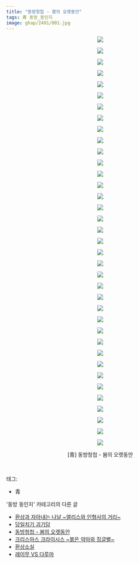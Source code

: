 ```yaml
---
title: "동방청첩 - 봄의 오랫동안"
tags: 青 동방_동인지
image: ghap/2491/001.jpg
---
```

<div class="article">
<p style="text-align: center; clear: none; float: none;"><img src="{{ site.nasurl }}/ghap/2491/001.jpg"/></p>
<p style="text-align: center; clear: none; float: none;"><img src="{{ site.nasurl }}/ghap/2491/002.jpg"/></p>
<p style="text-align: center; clear: none; float: none;"><img src="{{ site.nasurl }}/ghap/2491/003.jpg"/></p>
<p style="text-align: center; clear: none; float: none;"><img src="{{ site.nasurl }}/ghap/2491/004.jpg"/></p>
<p style="text-align: center; clear: none; float: none;"><img src="{{ site.nasurl }}/ghap/2491/005.jpg"/></p>
<p style="text-align: center; clear: none; float: none;"><img src="{{ site.nasurl }}/ghap/2491/006.jpg"/></p>
<p style="text-align: center; clear: none; float: none;"><img src="{{ site.nasurl }}/ghap/2491/007.jpg"/></p>
<p style="text-align: center; clear: none; float: none;"><img src="{{ site.nasurl }}/ghap/2491/008.jpg"/></p>
<p style="text-align: center; clear: none; float: none;"><img src="{{ site.nasurl }}/ghap/2491/009.jpg"/></p>
<p style="text-align: center; clear: none; float: none;"><img src="{{ site.nasurl }}/ghap/2491/010.jpg"/></p>
<p style="text-align: center; clear: none; float: none;"><img src="{{ site.nasurl }}/ghap/2491/011.jpg"/></p>
<p style="text-align: center; clear: none; float: none;"><img src="{{ site.nasurl }}/ghap/2491/012.jpg"/></p>
<p style="text-align: center; clear: none; float: none;"><img src="{{ site.nasurl }}/ghap/2491/013.jpg"/></p>
<p style="text-align: center; clear: none; float: none;"><img src="{{ site.nasurl }}/ghap/2491/014.jpg"/></p>
<p style="text-align: center; clear: none; float: none;"><img src="{{ site.nasurl }}/ghap/2491/015.jpg"/></p>
<p style="text-align: center; clear: none; float: none;"><img src="{{ site.nasurl }}/ghap/2491/016.jpg"/></p>
<p style="text-align: center; clear: none; float: none;"><img src="{{ site.nasurl }}/ghap/2491/017.jpg"/></p>
<p style="text-align: center; clear: none; float: none;"><img src="{{ site.nasurl }}/ghap/2491/018.jpg"/></p>
<p style="text-align: center; clear: none; float: none;"><img src="{{ site.nasurl }}/ghap/2491/019.jpg"/></p>
<p style="text-align: center; clear: none; float: none;"><img src="{{ site.nasurl }}/ghap/2491/020.jpg"/></p>
<p style="text-align: center; clear: none; float: none;"><img src="{{ site.nasurl }}/ghap/2491/021.jpg"/></p>
<p style="text-align: center; clear: none; float: none;"><img src="{{ site.nasurl }}/ghap/2491/022.jpg"/></p>
<p style="text-align: center; clear: none; float: none;"><img src="{{ site.nasurl }}/ghap/2491/023.jpg"/></p>
<p style="text-align: center; clear: none; float: none;"><img src="{{ site.nasurl }}/ghap/2491/024.jpg"/></p>
<p style="text-align: center; clear: none; float: none;"><img src="{{ site.nasurl }}/ghap/2491/025.jpg"/></p>
<p style="text-align: center; clear: none; float: none;"><img src="{{ site.nasurl }}/ghap/2491/026.jpg"/></p>
<p style="text-align: center; clear: none; float: none;"><img src="{{ site.nasurl }}/ghap/2491/027.jpg"/></p>
<p style="text-align: center; clear: none; float: none;"><img src="{{ site.nasurl }}/ghap/2491/028.jpg"/></p>
<p style="text-align: center; clear: none; float: none;"><img src="{{ site.nasurl }}/ghap/2491/029.jpg"/></p>
<p style="text-align: center; clear: none; float: none;"><img src="{{ site.nasurl }}/ghap/2491/030.jpg"/></p>
<p style="text-align: center; clear: none; float: none;"><img src="{{ site.nasurl }}/ghap/2491/031.jpg"/></p>
<p style="text-align: center; clear: none; float: none;"><img src="{{ site.nasurl }}/ghap/2491/032.jpg"/></p>
<p style="text-align: center; clear: none; float: none;"><img src="{{ site.nasurl }}/ghap/2491/033.jpg"/></p>
<p style="text-align: center; clear: none; float: none;"><img src="{{ site.nasurl }}/ghap/2491/034.jpg"/></p>
<p style="text-align: center; clear: none; float: none;"><img src="{{ site.nasurl }}/ghap/2491/035.jpg"/></p>
<p style="text-align: center; clear: none; float: none;"><img src="{{ site.nasurl }}/ghap/2491/036.jpg"/></p>
<p style="text-align: center; clear: none; float: none;"><img src="{{ site.nasurl }}/ghap/2491/037.jpg"/></p>
<p style="text-align: center; clear: none; float: none;">[青] 동방청첩 - 봄의 오랫동안</p>
<p><br/></p>
</div><div class="tagTrail">
<p>태그: </p>
<ul>
<li>青</li>
</ul>
</div><div class="another">
<p>'동방 동인지' 카테고리의 다른 글</p>
<ul>
<li><a href="/2016-10-08-ghap_2494">환상과 자아내는 나날 ~앨리스와 인형사의 거리~</a></li>
<li><a href="/2016-10-07-ghap_2492">당일치기 괴기담</a></li>
<li><a href="/2016-10-07-ghap_2491">동방청첩 - 봄의 오랫동안</a></li>
<li><a href="/2016-10-07-ghap_2490">크리스마스 크라이시스 ~붉은 악마와 징글벨~</a></li>
<li><a href="/2016-10-07-ghap_2489">환상소실</a></li>
<li><a href="/2016-10-07-ghap_2488">레이무 VS 다루마</a></li>
</ul>
</div><div class="cb_module cb_fluid">
<div class="cb_wrt cb_profile">
</div><!-- commentList close -->
</div>